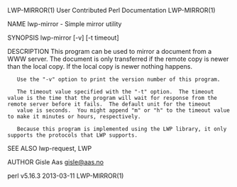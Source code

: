 LWP-MIRROR(1)                                                                        User Contributed Perl Documentation                                                                        LWP-MIRROR(1)



NAME
       lwp-mirror - Simple mirror utility

SYNOPSIS
        lwp-mirror [-v] [-t timeout] <url> <local file>

DESCRIPTION
       This program can be used to mirror a document from a WWW server.  The document is only transferred if the remote copy is newer than the local copy.  If the local copy is newer nothing happens.

       Use the "-v" option to print the version number of this program.

       The timeout value specified with the "-t" option.  The timeout value is the time that the program will wait for response from the remote server before it fails.  The default unit for the timeout
       value is seconds.  You might append "m" or "h" to the timeout value to make it minutes or hours, respectively.

       Because this program is implemented using the LWP library, it only supports the protocols that LWP supports.

SEE ALSO
       lwp-request, LWP

AUTHOR
       Gisle Aas <gisle@aas.no>



perl v5.16.3                                                                                      2013-03-11                                                                                    LWP-MIRROR(1)
